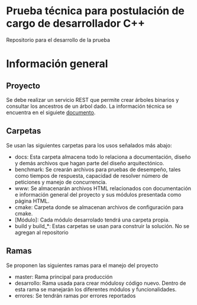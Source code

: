 # Prueba técnica para postulación de cargo de desarrollador C++
Repositorio para el desarrollo de la prueba

# Información general

## Proyecto
Se debe realizar un servicio REST que permite crear árboles binarios y consultar los ancestros de un árbol dado.
La información técnica se encuentra en el siguiete [documento](prueba_tecnica_cpp.pdf).

## Carpetas
Se usan las siguientes carpetas para los usos señalados más abajo:

* docs: Esta carpeta almacena todo lo relaciona a documentación, diseño y demás archivos que hagan parte del diseño arquitectónico.
* benchmark: Se crearán archivos para pruebas de desempeño, tales como tiempos de respuesta, capacidad de resolver número de peticiones y manejo de concurrencia.
* www: Se almacenarán archivos HTML relacionados con documentación e información general del proyecto y sus módulos presentada como página HTML.
* cmake: Carpeta donde se almacenan archivos de configuración para cmake.
* [Módulo]: Cada módulo desarrolado tendrá una carpeta propia.
* build y build_*: Estas carpetas se usan para construir la solución. No se agregan al repositorio

## Ramas
Se proponen las siguientes ramas para el manejo del proyecto

* master: Rama principal para producción
* desarrollo: Rama usada para crear módulosy código nuevo. Dentro de esta rama se manejarán los diferentes módulos y funcionalidades.
* errores: Se tendrán ramas por errores reportados

